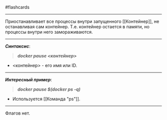 #flashcards
***
Приостанавливает все процессы внутри запущенного [[Контейнер]], не останавливая сам контейнер. Т.е. контейнер остается в памяти, но процессы внутри него замораживаются.
***
***Синтаксис***:
>***docker pause <контейнер>***
- <контейнер> - его имя или ID.
***
***Интересный пример***:
>***docker pause $(docker ps -q)***
- Используется [[Команда "ps"]].
***
Флагов нет.
<!--SR:!2025-09-29,3,250-->